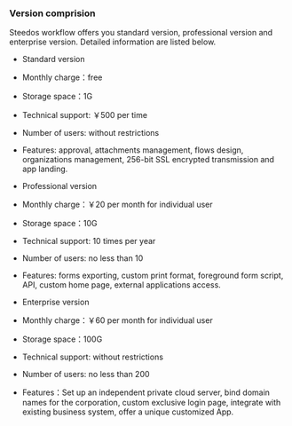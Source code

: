 ### Version comprision

Steedos workflow offers you standard version, professional version and enterprise version. Detailed information are listed below.

- Standard version
 - Monthly charge：free
 - Storage space：1G
 - Technical support: ￥500 per time
 - Number of users:  without restrictions
 - Features:  approval, attachments management, flows design, organizations management, 256-bit SSL encrypted transmission and app landing.

- Professional version
 - Monthly charge：￥20 per month for individual user
 - Storage space：10G
 - Technical support: 10 times per year
 - Number of users: no less than 10
 - Features: forms exporting, custom print format, foreground form script, API, custom home page, external applications access.

- Enterprise version
 - Monthly charge：￥60 per month for individual user
 - Storage space：100G
 - Technical support: without restrictions
 - Number of users: no less than 200
 - Features：Set up an independent private cloud server, bind domain names for the corporation, custom exclusive login page, integrate with existing business system, offer a unique customized App.

